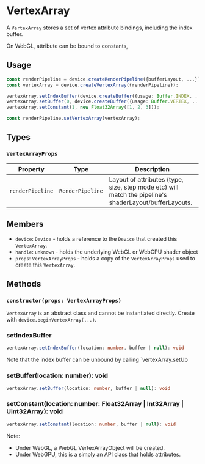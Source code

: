 # VertexArray

A `VertexArray` stores a set of vertex attribute bindings, including the index buffer.

On WebGL, attribute can be bound to constants,


## Usage

```typescript
const renderPipeline = device.createRenderPipeline({bufferLayout, ...});
const vertexArray = device.createVertexArray({renderPipeline});

vertexArray.setIndexBuffer(device.createBuffer({usage: Buffer.INDEX, ...));
vertexArray.setBuffer(0, device.createBuffer({usage: Buffer.VERTEX, ...));
vertexArray.setConstant(1, new Float32Array([1, 2, 3]));

const renderPipeline.setVertexArray(vertexArray);
```

## Types

### `VertexArrayProps`

| Property         | Type             | Description                                                                                            |
| ---------------- | ---------------- | ------------------------------------------------------------------------------------------------------ |
| `renderPipeline` | `RenderPipeline` | Layout of attributes (type, size, step mode etc) will match the pipeline's shaderLayout/bufferLayouts. |


## Members

- `device`: `Device` - holds a reference to the `Device` that created this `VertexArray`.
- `handle`: `unknown` - holds the underlying WebGL or WebGPU shader object
- `props`: `VertexArrayProps` - holds a copy of the `VertexArrayProps` used to create this `VertexArray`.

## Methods

### `constructor(props: VertexArrayProps)`

`VertexArray` is an abstract class and cannot be instantiated directly. Create with `device.beginVertexArray(...)`.

### setIndexBuffer

```typescript
vertexArray.setIndexBuffer(location: number, buffer | null): void
```

Note that the index buffer can be unbound by calling `vertexArray.setUb

### setBuffer(location: number): void

```typescript
vertexArray.setBuffer(location: number, buffer | null): void
```

### setConstant(location: number: Float32Array | Int32Array | Uint32Array): void

```typescript
vertexArray.setConstant(location: number, buffer | null): void
```

Note:
- Under WebGL, a WebGL VertexArrayObject will be created.
- Under WebGPU, this is a simply an API class that holds attributes.

